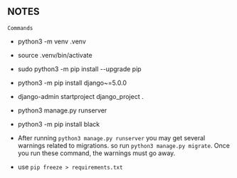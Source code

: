 NOTES
---

`Commands`

- python3 -m venv .venv
- source .venv/bin/activate
- sudo python3 -m pip install --upgrade pip
- python3 -m pip install django~=5.0.0
- django-admin startproject django_project .
- python3 manage.py runserver
- python3 -m pip install black

- After running `python3 manage.py runserver` you may get several warnings related to migrations. so run `python3 manage.py migrate`. Once you run these command, the warnings must go away.

- use `pip freeze > requirements.txt`

